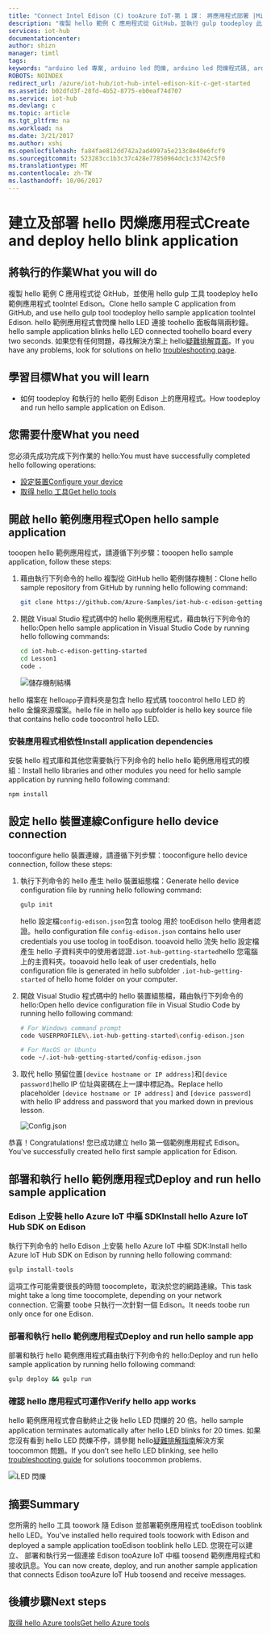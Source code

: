 ```yaml
---
title: "Connect Intel Edison (C) tooAzure IoT-第 1 課： 將應用程式部署 |Microsoft 文件"
description: "複製 hello 範例 C 應用程式從 GitHub，並執行 gulp toodeploy 此應用程式 tooyour Intel Edison 面板。 此範例應用程式會閃爍 hello LED 連接 toohello 面板每隔兩秒鐘。"
services: iot-hub
documentationcenter: 
author: shizn
manager: timtl
tags: 
keywords: "arduino led 專案, arduino led 閃爍, arduino led 閃爍程式碼, arduino 閃爍程式, arduino 閃爍範例"
ROBOTS: NOINDEX
redirect_url: /azure/iot-hub/iot-hub-intel-edison-kit-c-get-started
ms.assetid: b02dfd3f-28fd-4b52-8775-eb0eaf74d707
ms.service: iot-hub
ms.devlang: c
ms.topic: article
ms.tgt_pltfrm: na
ms.workload: na
ms.date: 3/21/2017
ms.author: xshi
ms.openlocfilehash: fa84fae812dd742a2ad4997a5e213c8e40e6fcf9
ms.sourcegitcommit: 523283cc1b3c37c428e77850964dc1c33742c5f0
ms.translationtype: MT
ms.contentlocale: zh-TW
ms.lasthandoff: 10/06/2017
---
```

# <a name="create-and-deploy-hello-blink-application"></a><span data-ttu-id="96818-105">建立及部署 hello 閃爍應用程式</span><span class="sxs-lookup"><span data-stu-id="96818-105">Create and deploy hello blink application</span></span>
## <a name="what-you-will-do"></a><span data-ttu-id="96818-106">將執行的作業</span><span class="sxs-lookup"><span data-stu-id="96818-106">What you will do</span></span>
<span data-ttu-id="96818-107">複製 hello 範例 C 應用程式從 GitHub，並使用 hello gulp 工具 toodeploy hello 範例應用程式 tooIntel Edison。</span><span class="sxs-lookup"><span data-stu-id="96818-107">Clone hello sample C application from GitHub, and use hello gulp tool toodeploy hello sample application tooIntel Edison.</span></span> <span data-ttu-id="96818-108">hello 範例應用程式會閃爍 hello LED 連接 toohello 面板每隔兩秒鐘。</span><span class="sxs-lookup"><span data-stu-id="96818-108">hello sample application blinks hello LED connected toohello board every two seconds.</span></span> <span data-ttu-id="96818-109">如果您有任何問題，尋找解決方案上 hello[疑難排解頁面][troubleshooting]。</span><span class="sxs-lookup"><span data-stu-id="96818-109">If you have any problems, look for solutions on hello [troubleshooting page][troubleshooting].</span></span>

## <a name="what-you-will-learn"></a><span data-ttu-id="96818-110">學習目標</span><span class="sxs-lookup"><span data-stu-id="96818-110">What you will learn</span></span>
* <span data-ttu-id="96818-111">如何 toodeploy 和執行的 hello 範例 Edison 上的應用程式。</span><span class="sxs-lookup"><span data-stu-id="96818-111">How toodeploy and run hello sample application on Edison.</span></span>

## <a name="what-you-need"></a><span data-ttu-id="96818-112">您需要什麼</span><span class="sxs-lookup"><span data-stu-id="96818-112">What you need</span></span>
<span data-ttu-id="96818-113">您必須先成功完成下列作業的 hello:</span><span class="sxs-lookup"><span data-stu-id="96818-113">You must have successfully completed hello following operations:</span></span>

* <span data-ttu-id="96818-114">[設定裝置][configure-your-device]</span><span class="sxs-lookup"><span data-stu-id="96818-114">[Configure your device][configure-your-device]</span></span>
* <span data-ttu-id="96818-115">[取得 hello 工具][get-the-tools]</span><span class="sxs-lookup"><span data-stu-id="96818-115">[Get hello tools][get-the-tools]</span></span>

## <a name="open-hello-sample-application"></a><span data-ttu-id="96818-116">開啟 hello 範例應用程式</span><span class="sxs-lookup"><span data-stu-id="96818-116">Open hello sample application</span></span>
<span data-ttu-id="96818-117">tooopen hello 範例應用程式，請遵循下列步驟：</span><span class="sxs-lookup"><span data-stu-id="96818-117">tooopen hello sample application, follow these steps:</span></span>

1. <span data-ttu-id="96818-118">藉由執行下列命令的 hello 複製從 GitHub hello 範例儲存機制：</span><span class="sxs-lookup"><span data-stu-id="96818-118">Clone hello sample repository from GitHub by running hello following command:</span></span>

   ```bash
   git clone https://github.com/Azure-Samples/iot-hub-c-edison-getting-started.git
   ```
2. <span data-ttu-id="96818-119">開啟 Visual Studio 程式碼中的 hello 範例應用程式，藉由執行下列命令的 hello:</span><span class="sxs-lookup"><span data-stu-id="96818-119">Open hello sample application in Visual Studio Code by running hello following commands:</span></span>

   ```bash
   cd iot-hub-c-edison-getting-started
   cd Lesson1
   code .
   ```

   ![儲存機制結構][repo-structure]

<span data-ttu-id="96818-121">hello 檔案在 hello`app`子資料夾是包含 hello 程式碼 toocontrol hello LED 的 hello 金鑰來源檔案。</span><span class="sxs-lookup"><span data-stu-id="96818-121">hello file in hello `app` subfolder is hello key source file that contains hello code toocontrol hello LED.</span></span>

### <a name="install-application-dependencies"></a><span data-ttu-id="96818-122">安裝應用程式相依性</span><span class="sxs-lookup"><span data-stu-id="96818-122">Install application dependencies</span></span>
<span data-ttu-id="96818-123">安裝 hello 程式庫和其他您需要執行下列命令的 hello hello 範例應用程式的模組：</span><span class="sxs-lookup"><span data-stu-id="96818-123">Install hello libraries and other modules you need for hello sample application by running hello following command:</span></span>

```bash
npm install
```

## <a name="configure-hello-device-connection"></a><span data-ttu-id="96818-124">設定 hello 裝置連線</span><span class="sxs-lookup"><span data-stu-id="96818-124">Configure hello device connection</span></span>
<span data-ttu-id="96818-125">tooconfigure hello 裝置連線，請遵循下列步驟：</span><span class="sxs-lookup"><span data-stu-id="96818-125">tooconfigure hello device connection, follow these steps:</span></span>

1. <span data-ttu-id="96818-126">執行下列命令的 hello 產生 hello 裝置組態檔：</span><span class="sxs-lookup"><span data-stu-id="96818-126">Generate hello device configuration file by running hello following command:</span></span>

   ```bash
   gulp init
   ```

   <span data-ttu-id="96818-127">hello 設定檔`config-edison.json`包含 toolog 用於 tooEdison hello 使用者認證。</span><span class="sxs-lookup"><span data-stu-id="96818-127">hello configuration file `config-edison.json` contains hello user credentials you use toolog in tooEdison.</span></span> <span data-ttu-id="96818-128">tooavoid hello 流失 hello 設定檔產生 hello 子資料夾中的使用者認證`.iot-hub-getting-started`hello 您電腦上的主資料夾。</span><span class="sxs-lookup"><span data-stu-id="96818-128">tooavoid hello leak of user credentials, hello configuration file is generated in hello subfolder `.iot-hub-getting-started` of hello home folder on your computer.</span></span>

2. <span data-ttu-id="96818-129">開啟 Visual Studio 程式碼中的 hello 裝置組態檔，藉由執行下列命令的 hello:</span><span class="sxs-lookup"><span data-stu-id="96818-129">Open hello device configuration file in Visual Studio Code by running hello following command:</span></span>

   ```bash
   # For Windows command prompt
   code %USERPROFILE%\.iot-hub-getting-started\config-edison.json

   # For MacOS or Ubuntu
   code ~/.iot-hub-getting-started/config-edison.json
   ```

3. <span data-ttu-id="96818-130">取代 hello 預留位置`[device hostname or IP address]`和`[device password]`hello IP 位址與密碼在上一課中標記為。</span><span class="sxs-lookup"><span data-stu-id="96818-130">Replace hello placeholder `[device hostname or IP address]` and `[device password]` with hello IP address and password that you marked down in previous lesson.</span></span>

   ![Config.json](media/iot-hub-intel-edison-lessons/lesson1/vscode-config-mac.png)

<span data-ttu-id="96818-132">恭喜！</span><span class="sxs-lookup"><span data-stu-id="96818-132">Congratulations!</span></span> <span data-ttu-id="96818-133">您已成功建立 hello 第一個範例應用程式 Edison。</span><span class="sxs-lookup"><span data-stu-id="96818-133">You've successfully created hello first sample application for Edison.</span></span>

## <a name="deploy-and-run-hello-sample-application"></a><span data-ttu-id="96818-134">部署和執行 hello 範例應用程式</span><span class="sxs-lookup"><span data-stu-id="96818-134">Deploy and run hello sample application</span></span>
### <a name="install-hello-azure-iot-hub-sdk-on-edison"></a><span data-ttu-id="96818-135">Edison 上安裝 hello Azure IoT 中樞 SDK</span><span class="sxs-lookup"><span data-stu-id="96818-135">Install hello Azure IoT Hub SDK on Edison</span></span>
<span data-ttu-id="96818-136">執行下列命令的 hello Edison 上安裝 hello Azure IoT 中樞 SDK:</span><span class="sxs-lookup"><span data-stu-id="96818-136">Install hello Azure IoT Hub SDK on Edison by running hello following command:</span></span>

```bash
gulp install-tools
```

<span data-ttu-id="96818-137">這項工作可能需要很長的時間 toocomplete，取決於您的網路連線。</span><span class="sxs-lookup"><span data-stu-id="96818-137">This task might take a long time toocomplete, depending on your network connection.</span></span> <span data-ttu-id="96818-138">它需要 toobe 只執行一次針對一個 Edison。</span><span class="sxs-lookup"><span data-stu-id="96818-138">It needs toobe run only once for one Edison.</span></span>

### <a name="deploy-and-run-hello-sample-app"></a><span data-ttu-id="96818-139">部署和執行 hello 範例應用程式</span><span class="sxs-lookup"><span data-stu-id="96818-139">Deploy and run hello sample app</span></span>
<span data-ttu-id="96818-140">部署和執行 hello 範例應用程式藉由執行下列命令的 hello:</span><span class="sxs-lookup"><span data-stu-id="96818-140">Deploy and run hello sample application by running hello following command:</span></span>

```bash
gulp deploy && gulp run
```

### <a name="verify-hello-app-works"></a><span data-ttu-id="96818-141">確認 hello 應用程式可運作</span><span class="sxs-lookup"><span data-stu-id="96818-141">Verify hello app works</span></span>
<span data-ttu-id="96818-142">hello 範例應用程式會自動終止之後 hello LED 閃爍的 20 倍。</span><span class="sxs-lookup"><span data-stu-id="96818-142">hello sample application terminates automatically after hello LED blinks for 20 times.</span></span> <span data-ttu-id="96818-143">如果您沒有看到 hello LED 閃爍不停，請參閱 hello[疑難排解指南][ troubleshooting]解決方案 toocommon 問題。</span><span class="sxs-lookup"><span data-stu-id="96818-143">If you don’t see hello LED blinking, see hello [troubleshooting guide][troubleshooting] for solutions toocommon problems.</span></span>

![LED 閃爍][led-blinking]

## <a name="summary"></a><span data-ttu-id="96818-145">摘要</span><span class="sxs-lookup"><span data-stu-id="96818-145">Summary</span></span>
<span data-ttu-id="96818-146">您所需的 hello 工具 toowork 隨 Edison 並部署範例應用程式 tooEdison tooblink hello LED。</span><span class="sxs-lookup"><span data-stu-id="96818-146">You've installed hello required tools toowork with Edison and deployed a sample application tooEdison tooblink hello LED.</span></span> <span data-ttu-id="96818-147">您現在可以建立、 部署和執行另一個連接 Edison tooAzure IoT 中樞 toosend 範例應用程式和接收訊息。</span><span class="sxs-lookup"><span data-stu-id="96818-147">You can now create, deploy, and run another sample application that connects Edison tooAzure IoT Hub toosend and receive messages.</span></span>

## <a name="next-steps"></a><span data-ttu-id="96818-148">後續步驟</span><span class="sxs-lookup"><span data-stu-id="96818-148">Next steps</span></span>
<span data-ttu-id="96818-149">[取得 hello Azure tools][get-the-azure-tools]</span><span class="sxs-lookup"><span data-stu-id="96818-149">[Get hello Azure tools][get-the-azure-tools]</span></span>

<!-- Images and links -->

[troubleshooting]: iot-hub-intel-edison-kit-c-troubleshooting.md
[Configure-your-device]: iot-hub-intel-edison-kit-c-lesson1-configure-your-device.md
[get-the-tools]: iot-hub-intel-edison-kit-c-lesson1-get-the-tools-win32.md
[repo-structure]: media/iot-hub-intel-edison-lessons/lesson1/repo_structure_c.png
[led-blinking]: media/iot-hub-intel-edison-lessons/lesson1/led_blinking_c.jpg
[get-the-azure-tools]: iot-hub-intel-edison-kit-c-lesson2-get-azure-tools-win32.md
